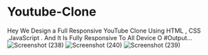 # Youtube-Clone
Hey We Design a Full Responsive YouTube Clone Using HTML , CSS ,JavaScript . And It Is Fully Responsive To All Device O
#Output...
![Screenshot (238)](https://user-images.githubusercontent.com/87972338/192936677-bae7cb17-435a-4a16-935c-d0cee310c4b0.png)
![Screenshot (240)](https://user-images.githubusercontent.com/87972338/192936761-77499ae9-c8bd-439e-85ea-2f5ad46a15e0.png)
![Screenshot (239)](https://user-images.githubusercontent.com/87972338/192936779-e193581a-3ec6-4b84-83ad-169281caed07.png)
